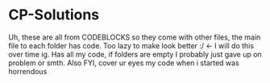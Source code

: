 # CP-Solutions
Uh, these are all from CODEBLOCKS so they come with other files, the main file to each folder has code. Too lazy to make look better :/ <- I will do this over time ig. Has all my code, if folders are empty I probably just gave up on problem or smth. Also FYI, cover ur eyes my code when i started was horrendous 
